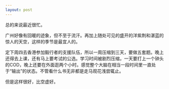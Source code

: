 ```yaml
---
layout: post
---
```

总的来说最近很忙。

广州好像有回暖的迹象，但不至于流汗。再加上随处可见的盛开的洋紫荆和湛蓝的惊人的天空，这样的季节是最宜人的。

定下周四去香港参加毅行者的支援队伍，所以一周压缩到三天，要做五套题。晚上还得去上课，还有马上要考试的公选。学习时间被剧烈压缩，一天要打上一个钟头的COD，晚上还要在外面逛两个小时。感觉整个大脑在相当一段时间里一直处于“输出”的状态。不管看什么书无非都是走马观花浅尝辄止。

但是这样很好，比空虚好。